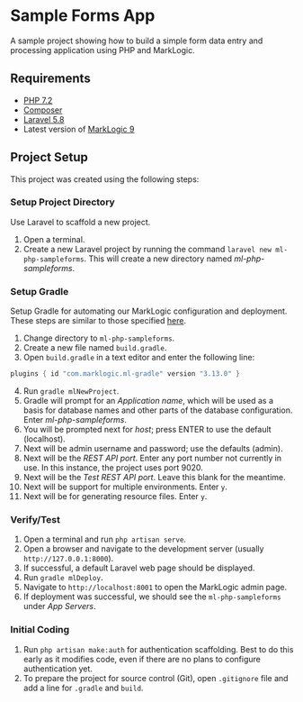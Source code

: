 # Sample Forms App

A sample project showing how to build a simple form data entry and processing application using PHP and MarkLogic.

## Requirements

- [PHP 7.2](https://www.php.net/manual/en/install.php)
- [Composer](https://getcomposer.org/doc/00-intro.md)
- [Laravel 5.8](https://laravel.com/docs/5.8/installation)
- Latest version of [MarkLogic 9](https://developer.marklogic.com/products)

## Project Setup

This project was created using the following steps:

### Setup Project Directory

Use Laravel to scaffold a new project.

1. Open a terminal.
2. Create a new Laravel project by running the command `laravel new ml-php-sampleforms`.  This will create a new directory named *ml-php-sampleforms*.

### Setup Gradle

Setup Gradle for automating our MarkLogic configuration and deployment.  These steps are similar to those specified [here](https://github.com/marklogic-community/ml-gradle).

1. Change directory to `ml-php-sampleforms`.
2. Create a new file named `build.gradle`.
3. Open `build.gradle` in a text editor and enter the following line:

```gradle
plugins { id "com.marklogic.ml-gradle" version "3.13.0" }
```

4. Run `gradle mlNewProject`.
5. Gradle will prompt for an *Application name*, which will be used as a basis for database names and other parts of the database configuration.  Enter *ml-php-sampleforms*.
6. You will be prompted next for *host*; press ENTER to use the default (localhost).
7. Next will be admin username and password; use the defaults (admin).
8. Next will be the *REST API port*.  Enter any port number not currently in use.  In this instance, the project uses port 9020.
9. Next will be the *Test REST API port*.  Leave this blank for the meantime.
10. Next will be support for multiple environments.  Enter `y`.
11. Next will be for generating resource files.  Enter `y`.

### Verify/Test

1. Open a terminal and run `php artisan serve`.
2. Open a browser and navigate to the development server (usually `http://127.0.0.1:8000`).
3. If successful, a default Laravel web page should be displayed.
4. Run `gradle mlDeploy`.
5. Navigate to `http://localhost:8001` to open the MarkLogic admin page.
6. If deployment was successful, we should see the `ml-php-sampleforms` under *App Servers*.

### Initial Coding

1. Run `php artisan make:auth` for authentication scaffolding.  Best to do this early as it modifies code, even if there are no plans to configure authentication yet.
2. To prepare the project for source control (Git), open `.gitignore` file and add a line for `.gradle` and `build`.
